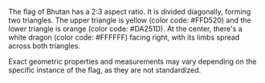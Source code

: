 The flag of Bhutan has a 2:3 aspect ratio. It is divided diagonally, forming two triangles. The upper triangle is yellow (color code: #FFD520) and the lower triangle is orange (color code: #DA251D). At the center, there's a white dragon (color code: #FFFFFF) facing right, with its limbs spread across both triangles.

Exact geometric properties and measurements may vary depending on the specific instance of the flag, as they are not standardized.